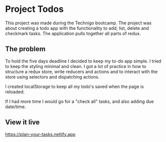 # Project Todos

This project was made during the Technigo bootcamp. The project was about creating a todo app with the functionality to add, list, delete and checkmark tasks. The application pulls together all parts of redux. 


## The problem

To hold the five days deadline I decided to keep my to-do app simple. I tried to keep the styling minimal and clean. I got a lot of practice in how to structure a redux store, write reducers and actions and to interact with the store using selectors and dispatching actions.

I created localStorage to keep all my todo's saved when the page is reloaded.

If I had more time I would go for a "check all" tasks, and also adding due date/time.


## View it live

https://plan-your-tasks.netlify.app
